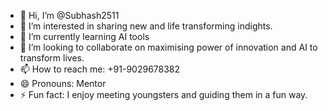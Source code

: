 - 👋 Hi, I’m @Subhash2511
- 👀 I’m interested in sharing new and life transforming indights. 
- 🌱 I’m currently learning AI tools 
- 💞️ I’m looking to collaborate on maximising power of innovation and AI to transform lives. 
- 📫 How to reach me: +91-9029678382 
- 😄 Pronouns: Mentor 
- ⚡ Fun fact: I enjoy meeting youngsters and guiding them in a fun way. 

<!---
Subhash2511/Subhash2511 is a ✨ special ✨ repository because its `README.md` (this file) appears on your GitHub profile.
You can click the Preview link to take a look at your changes.
--->
